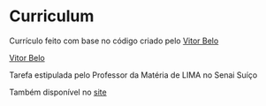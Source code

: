 # Curriculum

Currículo feito com base no código criado pelo [Vitor Belo](https://github.com/vitorbelo/Curriculo/?target=_blank)

<a href="https://github.com/vitorbelo/Curriculo/" target="_blank">Vitor Belo</a>

Tarefa estipulada pelo Professor da Matéria de LIMA no Senai Suíço

Também disponível no [site](https://curriculummath.netlify.app/?target=_blank)
